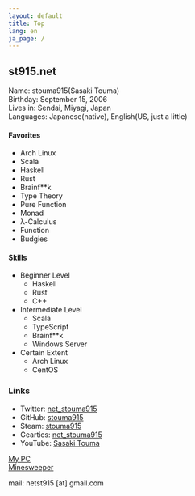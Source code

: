 ```yaml
---
layout: default
title: Top
lang: en
ja_page: /
---
```


## st915.net

Name: stouma915(Sasaki Touma)<br>
Birthday: September 15, 2006<br>
Lives in: Sendai, Miyagi, Japan<br>
Languages: Japanese(native), English(US, just a little)
#### Favorites
- Arch Linux
- Scala
- Haskell
- Rust
- Brainf\*\*k
- Type Theory
- Pure Function
- Monad
- λ-Calculus
- Function
- Budgies

#### Skills
- Beginner Level
  - Haskell
  - Rust
  - C++
- Intermediate Level
  - Scala
  - TypeScript
  - Brainf\*\*k
  - Windows Server
- Certain Extent
  - Arch Linux
  - CentOS

### Links
* Twitter: [net_stouma915](https://twitter.com/net_stouma915)
* GitHub: [stouma915](https://github.com/stouma915)
* Steam: [stouma915](https://steamcommunity.com/profiles/76561199242758778)
* Geartics: [net_stouma915](https://www.geartics.com/net_stouma915)
* YouTube: [Sasaki Touma](https://www.youtube.com/channel/UCJmPPeZmL-OC03-zSb2Dcwg)

[My PC](/pcs/en/)<br>
[Minesweeper](https://stouma915.github.io/minesweeper/)

mail: netst915 \[at] gmail.com
